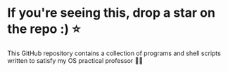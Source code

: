 # If you're seeing this, drop a star on the repo :) ⭐
This GitHub repository contains a collection of programs and shell scripts written to satisfy my OS practical professor 👍🏻
